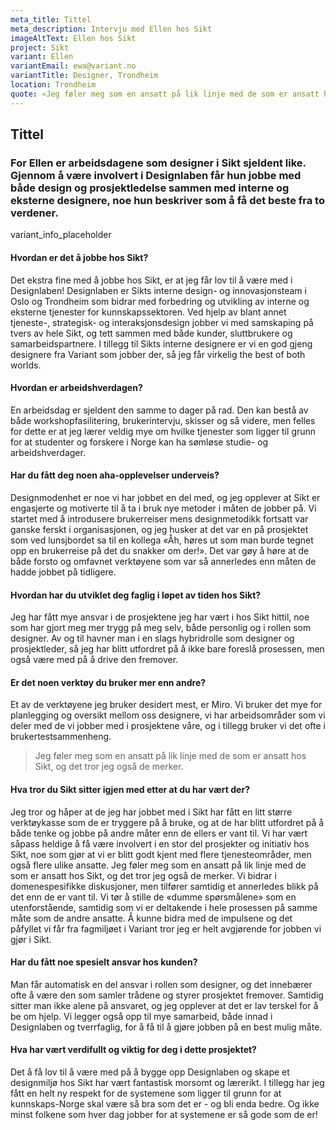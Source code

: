 ```yaml
---
meta_title: Tittel
meta_description: Intervju med Ellen hos Sikt
imageAltText: Ellen hos Sikt
project: Sikt
variant: Ellen
variantEmail: ewa@variant.no
variantTitle: Designer, Trondheim
location: Trondheim
quote: «Jeg føler meg som en ansatt på lik linje med de som er ansatt hos Sikt, og det tror jeg også de merker.»
---
```


## Tittel

### For Ellen er arbeidsdagene som designer i Sikt sjeldent like. Gjennom å være involvert i Designlaben får hun jobbe med både design og prosjektledelse sammen med interne og eksterne designere, noe hun beskriver som å få det beste fra to verdener.

variant_info_placeholder

#### Hvordan er det å jobbe hos Sikt?

Det ekstra fine med å jobbe hos Sikt, er at jeg får lov til å være med i Designlaben! Designlaben er Sikts interne design- og innovasjonsteam i Oslo og Trondheim som bidrar med forbedring og utvikling av interne og eksterne tjenester for kunnskapssektoren. Ved hjelp av blant annet tjeneste-, strategisk- og interaksjonsdesign jobber vi med samskaping på tvers av hele Sikt, og tett sammen med både kunder, sluttbrukere og samarbeidspartnere. I tillegg til Sikts interne designere er vi en god gjeng designere fra Variant som jobber der, så jeg får virkelig the best of both worlds.

#### Hvordan er arbeidshverdagen?

En arbeidsdag er sjeldent den samme to dager på rad. Den kan bestå av både workshopfasilitering, brukerintervju, skisser og så videre, men felles for dette er at jeg lærer veldig mye om hvilke tjenester som ligger til grunn for at studenter og forskere i Norge kan ha sømløse studie- og arbeidshverdager.

#### Har du fått deg noen aha-opplevelser underveis?

Designmodenhet er noe vi har jobbet en del med, og jeg opplever at Sikt er engasjerte og motiverte til å ta i bruk nye metoder i måten de jobber på. Vi startet med å introdusere brukerreiser mens designmetodikk fortsatt var ganske ferskt i organisasjonen, og jeg husker at det var en på prosjektet som ved lunsjbordet sa til en kollega «Åh, høres ut som man burde tegnet opp en brukerreise på det du snakker om der!». Det var gøy å høre at de både forsto og omfavnet verktøyene som var så annerledes enn måten de hadde jobbet på tidligere.

#### Hvordan har du utviklet deg faglig i løpet av tiden hos Sikt?

Jeg har fått mye ansvar i de prosjektene jeg har vært i hos Sikt hittil, noe som har gjort meg mer trygg på meg selv, både personlig og i rollen som designer. Av og til havner man i en slags hybridrolle som designer og prosjektleder, så jeg har blitt utfordret på å ikke bare foreslå prosessen, men også være med på å drive den fremover.

#### Er det noen verktøy du bruker mer enn andre?

Et av de verktøyene jeg bruker desidert mest, er Miro. Vi bruker det mye for planlegging og oversikt mellom oss designere, vi har arbeidsområder som vi deler med de vi jobber med i prosjektene våre, og i tillegg bruker vi det ofte i brukertestsammenheng.

<blockquote class="center">
Jeg føler meg som en ansatt på lik linje med de som er ansatt hos Sikt, og det tror jeg også de merker.</blockquote>

#### Hva tror du Sikt sitter igjen med etter at du har vært der?

Jeg tror og håper at de jeg har jobbet med i Sikt har fått en litt større verktøykasse som de er tryggere på å bruke, og at de har blitt utfordret på å både tenke og jobbe på andre måter enn de ellers er vant til.
Vi har vært såpass heldige å få være involvert i en stor del prosjekter og initiativ hos Sikt, noe som gjør at vi er blitt godt kjent med flere tjenesteområder, men også flere ulike ansatte. Jeg føler meg som en ansatt på lik linje med de som er ansatt hos Sikt, og det tror jeg også de merker.
Vi bidrar i domenespesifikke diskusjoner, men tilfører samtidig et annerledes blikk på det enn de er vant til. Vi tør å stille de «dumme spørsmålene» som en utenforstående, samtidig som vi er deltakende i hele prosessen på samme måte som de andre ansatte. Å kunne bidra med de impulsene og det påfyllet vi får fra fagmiljøet i Variant tror jeg er helt avgjørende for jobben vi gjør i Sikt.

#### Har du fått noe spesielt ansvar hos kunden?

Man får automatisk en del ansvar i rollen som designer, og det innebærer ofte å være den som samler trådene og styrer prosjektet fremover. Samtidig sitter man ikke alene på ansvaret, og jeg opplever at det er lav terskel for å be om hjelp. Vi legger også opp til mye samarbeid, både innad i Designlaben og tverrfaglig, for å få til å gjøre jobben på en best mulig måte.

#### Hva har vært verdifullt og viktig for deg i dette prosjektet?

Det å få lov til å være med på å bygge opp Designlaben og skape et designmiljø hos Sikt har vært fantastisk morsomt og lærerikt. I tillegg har jeg fått en helt ny respekt for de systemene som ligger til grunn for at kunnskaps-Norge skal være så bra som det er - og bli enda bedre. Og ikke minst folkene som hver dag jobber for at systemene er så gode som de er!
